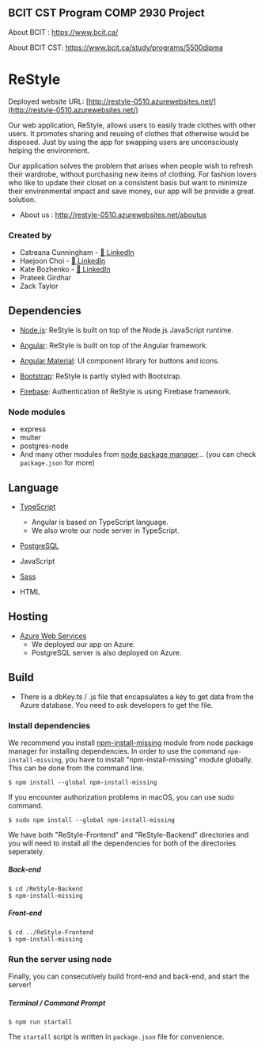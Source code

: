 ## BCIT CST Program COMP 2930 Project 

About BCIT : https://www.bcit.ca/

About BCIT CST: https://www.bcit.ca/study/programs/5500dipma



# ReStyle

Deployed website URL: [http://restyle-0510.azurewebsites.net/](http://restyle-0510.azurewebsites.net/)

Our web application, ReStyle, allows users to easily trade clothes with other users. It promotes sharing and reusing of clothes that otherwise would be disposed. Just by using the app for swapping users are unconsciously helping the environment.

Our application solves the problem that arises when people wish to refresh their wardrobe, without purchasing new items of clothing. For fashion lovers who like to update their closet on a consistent basis but want to minimize their environmental impact and save money, our app will be provide a great solution.

- About us : http://restyle-0510.azurewebsites.net/aboutus



### Created by

- Catreana Cunningham - [🔗 LinkedIn](https://www.linkedin.com/in/catreana-cunningham-07ab4657/)
- Haejoon Choi - [🔗 LinkedIn](https://www.linkedin.com/in/haejoonchoi/)
- Kate Bozhenko - [🔗 LinkedIn](https://www.linkedin.com/in/kateryna-bozhenko-842a57a7/)
- Prateek Girdhar
- Zack Taylor



## Dependencies

- [Node.js](https://nodejs.org/en/): ReStyle is built on top of the Node.js JavaScript runtime.

- [Angular](https://angular.io/): ReStyle is built on top of the Angular framework.

- [Angular Material](https://material.angular.io/): UI component library for buttons and icons.

- [Bootstrap](https://getbootstrap.com/): ReStyle is partly styled with Bootstrap.

- [Firebase](https://firebase.google.com/): Authentication of ReStyle is using Firebase framework.

  

### Node modules

- express
- multer
- postgres-node
- And many other modules from [node package manager](https://www.npmjs.com/)… (you can check `package.json` for more)



## Language

- [TypeScript](https://www.typescriptlang.org/)

  - Angular is based on TypeScript language. 
  - We also wrote our node server in TypeScript. 

- [PostgreSQL](https://www.postgresql.org/)

- JavaScript

- [Sass](https://sass-lang.com/)

- HTML

  

## Hosting

- [Azure Web Services](https://azure.microsoft.com/en-ca/free/cloud-services/search/?&OCID=AID719803_SEM_zBVKwwIG&lnkd=Google_Azure_Brand&dclid=CjgKEAjww47nBRC_7umJ2YDDvHMSJADGx9nAxdf-mA1TAZfRV5eIgm5Az3g1YU_MxFFW81_Z00o5b_D_BwE)
  - We deployed our app on Azure.
  - PostgreSQL server is also deployed on Azure.



## Build

- There is a dbKey.ts / .js file that encapsulates a key to get data from the Azure database. You need to ask developers to get the file.



### Install dependencies

We recommend you install [npm-install-missing](https://www.npmjs.com/package/npm-install-missing) module from node package manager for installing dependencies. In order to use the command `npm-install-missing`, you have to install "npm-install-missing" module globally. This can be done from the command line.

```shell
$ npm install --global npm-install-missing
```

If you encounter authorization problems in macOS, you can use sudo command.

```shell
$ sudo npm install --global npm-install-missing
```



We have both "ReStyle-Frontend" and "ReStyle-Backend" directories and you will need to install all the dependencies for both of the directories seperately. 

##### Back-end 

```shell
$ cd /ReStyle-Backend
$ npm-install-missing
```

##### Front-end

```shell
$ cd ../ReStyle-Frontend
$ npm-install-missing
```



### Run the server using node

Finally, you can consecutively build front-end and back-end, and start the server!

##### Terminal / Command Prompt

```shell
$ npm run startall
```

The `startall` script is written in `package.json` file for convenience.